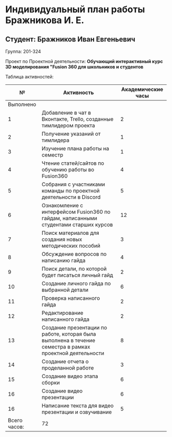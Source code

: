 # Индивидуальный план работы Бражникова И. Е. 

Студент: Бражников Иван Евгеньевич
-
Группа: 201-324

Проект по Проектной деятельности: **Обучающий интерактивный курс 3D моделирования "Fusion 360 для школьников и студентов**

Таблица активностей:

| № | Активность | Академические часы |
| --- | --- | --- |
| Выполнено |
| 1 | Добавление в чат в Вконтакте, Trello, созданные тимлидером проекта | 2 |
| 2 | Получение указаний от тимлидера | 1 |
| 3 | Изучение плана работы на семестр | 1 |
| 4 | Чтение статей/сайтов по обучению работы во Fusion360| 4 |
| 5 | Собрания с участниками команды по проектной деятельности в Discord | 5 |
| 6 | Ознакомление с интерфейсом Fusion360 по гайдам, написанными студентами старших курсов | 12 |
| 7 | Поиск материалов для создания новых методических пособий | 3 |
| 8 | Обсуждение вопросов по написанию гайда | 4 | 
| 9 | Поиск детали, по которой будет писаться личный гайд | 2 | 
| 10 | Создание личного гайда по выбранной детали | 6 | 
| 11 | Проверка написанного гайда | 2 | 
| 12 | Редактирование написанного гайда | 2 | 
| 13 | Создание презентации по работе, которая была выполнена в течение семестра в рамках проектной деятельности | 8 | 
| 14 | Создание отчета о проделанной работе | 3 | 
| 15 | Создание видео этапа сборки | 6 | 
| 16 | Создание видео презентации | 6 | 
| 16 | Написание текста для видео презентации и озвучивание | 5 |
| Всего часов: | 72 |
